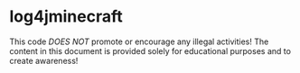 # log4jminecraft
This code *DOES NOT* promote or encourage any illegal activities!
The content in this document is provided solely for educational purposes and to create awareness!
                                                                                               
